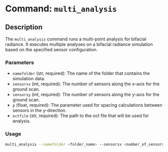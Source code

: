 # Command: `multi_analysis`

## Description

The `multi_analysis` command runs a multi-point analysis for bifacial radiance. It executes multiple analyses on a bifacial radiance simulation based on the specified sensor configuration.

### Parameters

- `namefolder` (str, required): The name of the folder that contains the simulation data.
- `sensorsx` (int, required): The number of sensors along the x-axis for the ground scan.
- `sensorsy` (int, required): The number of sensors along the y-axis for the ground scan.
- `p` (float, required): The parameter used for spacing calculations between sensors in the y-direction.
- `octfile` (str, required): The path to the oct file that will be used for analysis.

### Usage

```bash
multi_analysis --namefolder <folder_name> --sensorsx <number_of_sensors_x> --sensorsy <number_of_sensors_y> --p <pitch_value> --octfile <oct_file_path>
```